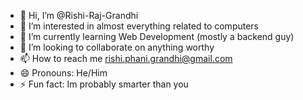 - 👋 Hi, I’m @Rishi-Raj-Grandhi
- 👀 I’m interested in almost everything related to computers
- 🌱 I’m currently learning Web Development (mostly a backend guy)
- 💞️ I’m looking to collaborate on anything worthy
- 📫 How to reach me rishi.phani.grandhi@gmail.com
- 😄 Pronouns: He/Him
- ⚡ Fun fact: Im probably smarter than you

<!---
Rishi-Raj-Grandhi/Rishi-Raj-Grandhi is a ✨ special ✨ repository because its `README.md` (this file) appears on your GitHub profile.
You can click the Preview link to take a look at your changes.
--->
